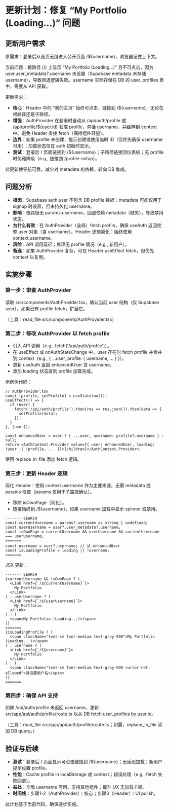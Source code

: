 # 更新计划：修复 “My Portfolio (Loading...)” 问题

## 更新用户需求

原需求：登录后从首页无缝进入公开页面 /${username}，浏览器记住上下文。

当前问题：根路径 (/) 上显示 “My Portfolio (Loading...)” 且不可点击，因为 user.user_metadata?.username 未设置（Supabase metadata 未存储 username），导致回退逻辑失败。username 实际存储在 DB 的 user_profiles 表中，需要从 API 获取。

更新需求：
- **核心**：Header 中的 “我的主页” 始终可点击，链接到 /${username}，无论在根路径还是子路径。
- **增强**：AuthProvider 在登录时自动从 /api/auth/profile 或 /api/profile/${user.id} 获取 profile，包括 username，并缓存到 context 中。避免 Header 直接 fetch（保持组件轻量）。
- **边界**：如果 profile 未创建，提示创建或使用临时 ID（但优先确保 username 可用）；加载状态仅在 auth 初始时显示。
- **测试**：登录后 / 页面链接到 /${username}；子路径链接回仪表板；无 profile 时优雅降级（e.g., 链接到 /profile-setup）。

此更新使导航可靠，减少对 metadata 的依赖，转向 DB 集成。

## 问题分析

- **根因**：Supabase auth.user 不包含 DB profile 数据；metadata 可能仅用于 signup 时设置，但未持久化 username。
- **影响**：根路径无 params.username，回退依赖 metadata（缺失），导致禁用状态。
- **为什么有效**：在 AuthProvider（全局）fetch profile，确保 useAuth 返回完整 user 对象（含 username）。Header 逻辑简化：始终使用 context.username。
- **风险**：API 调用延迟；处理无 profile 情况（e.g., 新用户）。
- **备选**：如果 AuthProvider 复杂，可在 Header useEffect fetch，但优先 context 以复用。

## 实施步骤

### 第一步：审查 AuthProvider

读取 src/components/AuthProvider.tsx，确认当前 user 结构（仅 Supabase user）。如果已有 profile fetch，扩展它。

（工具：read_file src/components/AuthProvider.tsx）

### 第二步：修改 AuthProvider 以 fetch profile

- 引入 API 调用（e.g., fetch('/api/auth/profile')）。
- 在 useEffect 或 onAuthStateChange 中，user 存在时 fetch profile 并合并到 context（e.g., { ...user, profile: { username, ... } }）。
- 更新 useAuth 返回 enhancedUser 含 username。
- 添加 loading 状态直到 profile 加载完成。

示例伪代码：
```tsx
// AuthProvider.tsx
const [profile, setProfile] = useState(null);
useEffect(() => {
  if (user) {
    fetch('/api/auth/profile').then(res => res.json()).then(data => {
      setProfile(data);
    });
  }
}, [user]);

const enhancedUser = user ? { ...user, username: profile?.username } : null;
return <AuthContext.Provider value={{ user: enhancedUser, loading: !user || !profile, ... }}>{children}</AuthContext.Provider>;
```

使用 replace_in_file 添加 fetch 逻辑。

### 第三步：更新 Header 逻辑

简化 Header：使用 context.username 作为主要来源，无需 metadata 或 params 检查（params 仅用于子路径确认）。

- 移除 isOwnPage（简化）。
- 链接始终到 /${username}，如果 username 加载中显示 spinner 或禁用。

```
------- SEARCH
const currentUsername = params?.username as string | undefined;
const userUsername = user?.user_metadata?.username;
const isOwnPage = currentUsername && userUsername && currentUsername === userUsername;
=======
const username = user?.username; // 从 enhancedUser
const isLoadingProfile = loading || !username;
=======
```

JSX 更新：
```
------- SEARCH
{currentUsername && isOwnPage ? (
  <Link href={`/${currentUsername}`}>
    My Portfolio
  </Link>
) : userUsername ? (
  <Link href={`/${userUsername}`}>
    My Portfolio
  </Link>
) : (
  <span>My Portfolio (Loading...)</span>
)}
=======
{isLoadingProfile ? (
  <span className="text-sm font-medium text-gray-500">My Portfolio (Loading...)</span>
) : username ? (
  <Link href={`/${username}`}>
    My Portfolio
  </Link>
) : (
  <span className="text-sm font-medium text-gray-500 cursor-not-allowed">请设置用户名</span>
)}
=======
```

### 第四步：确保 API 支持

如果 /api/auth/profile 未返回 username，更新 src/app/api/auth/profile/route.ts 以从 DB fetch user_profiles by user.id。

（工具：read_file src/app/api/auth/profile/route.ts；如需，replace_in_file 添加 DB query。）

## 验证与后续

- **测试**：登录后 / 页面显示可点击链接到 /${username}；无延迟加载；新用户提示设置 profile。
- **性能**：Cache profile in localStorage 或 context；错误处理（e.g., fetch 失败回退）。
- **益处**：全局 username 可用，支持其他组件；提升 UX 无加载卡顿。
- **时间线**：步骤1-2（AuthProvider）：核心；步骤3（Header）：UI  polish。

此计划基于当前代码，确保逐步实施。
